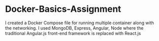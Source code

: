 # Docker-Basics-Assignment
I created a Docker Compose file for running multiple container along with the networking. I used MongoDB, Express, Angular, Node where the traditional Angular.js front-end framework is replaced with React.js
